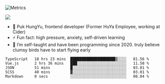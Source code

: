 ![Metrics](https://metrics.lecoq.io/trojan0523)

![](https://camo.githubusercontent.com/0e5b9473d9524d70afdc301796613e02438961e4c64a59b012e4ce88252ed8cb/68747470733a2f2f726561646d652d747970696e672d7376672e6865726f6b756170702e636f6d3f666f6e743d4d656e6c6f2673697a653d32342663656e7465723d74727565267643656e7465723d747275652677696474683d353030266c696e65733d636f6e736f6c652e6c6f67282748656c6c6f2b576f726c642127293b45766572797468696e672b68617070656e732b666f722b7468652b626573742e)

 - 🔭 Puk HungYu, frontend developer (Former HuYa Employee, working at Cider)
 - ⚡ Fun fact: high pressure, anxiety, self-driven learning 
 - 🤔 I’m self-taught and have been programming since 2020. truly believe clumsy birds have to start flying early

 <!--START_SECTION:waka-->

```text
TypeScript   18 hrs 23 mins  ████████████████████▒░░░░   81.56 %
Vue.js       2 hrs 36 mins   ███░░░░░░░░░░░░░░░░░░░░░░   11.58 %
JSON         51 mins         █░░░░░░░░░░░░░░░░░░░░░░░░   03.81 %
SCSS         40 mins         ▓░░░░░░░░░░░░░░░░░░░░░░░░   03.01 %
Markdown     0 secs          ░░░░░░░░░░░░░░░░░░░░░░░░░   00.04 %
```

<!--END_SECTION:waka-->

 
<!--
**Trojan0523/Trojan0523** is a ✨ _special_ ✨ repository because its `README.md` (this file) appears on your GitHub profile.

Here are some ideas to get you started:

- 👯 looking to collaborate on where? i don`t know
- 🤔 I’m looking for help with ...
- 💬 Ask me about ...
- 📫 How to reach me: ...
- 😄 Pronouns: ...
- ⚡ Fun fact: ...
![](https://komarev.com/ghpvc/?username=trojan0523)
<img align="left" width="350px" height="180px" src="https://github-readme-stats.vercel.app/api?username=trojan0523&show_icons=true&icon_color=199861&count_private=true" />
<img width="350px" height="165px" alt="Most Used Lang" src="https://github-readme-stats.vercel.app/api/top-langs/?username=trojan0523&layout=compact" />

### Hi there 👋   ![](https://komarev.com/ghpvc/?username=trojan0523&color=ff69b4&label=PV+Since+2020-1-1)

-->
